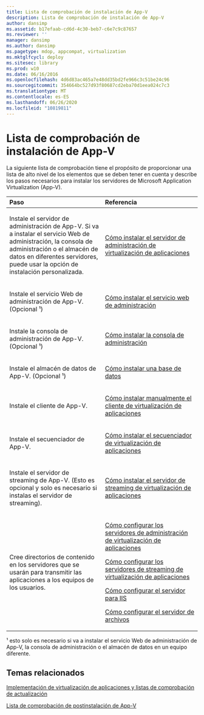 ```yaml
---
title: Lista de comprobación de instalación de App-V
description: Lista de comprobación de instalación de App-V
author: dansimp
ms.assetid: b17efaab-cd6d-4c30-beb7-c6e7c9c87657
ms.reviewer: ''
manager: dansimp
ms.author: dansimp
ms.pagetype: mdop, appcompat, virtualization
ms.mktglfcycl: deploy
ms.sitesec: library
ms.prod: w10
ms.date: 06/16/2016
ms.openlocfilehash: 4d6d83ac465a7e48dd35bd2fe966c3c51be24c96
ms.sourcegitcommit: 354664bc527d93f80687cd2eba70d1eea024c7c3
ms.translationtype: MT
ms.contentlocale: es-ES
ms.lasthandoff: 06/26/2020
ms.locfileid: "10819811"
---
```

# Lista de comprobación de instalación de App-V


La siguiente lista de comprobación tiene el propósito de proporcionar una lista de alto nivel de los elementos que se deben tener en cuenta y describe los pasos necesarios para instalar los servidores de Microsoft Application Virtualization (App-V).

<table>
<colgroup>
<col width="50%" />
<col width="50%" />
</colgroup>
<thead>
<tr class="header">
<th align="left">Paso</th>
<th align="left">Referencia</th>
</tr>
</thead>
<tbody>
<tr class="odd">
<td align="left"><p>Instale el servidor de administración de App-V. Si va a instalar el servicio Web de administración, la consola de administración o el almacén de datos en diferentes servidores, puede usar la opción de instalación personalizada.</p></td>
<td align="left"><p><a href="how-to-install-application-virtualization-management-server.md" data-raw-source="[How to Install Application Virtualization Management Server](how-to-install-application-virtualization-management-server.md)">Cómo instalar el servidor de administración de virtualización de aplicaciones</a></p></td>
</tr>
<tr class="even">
<td align="left"><p>Instale el servicio Web de administración de App-V. (Opcional ¹)</p></td>
<td align="left"><p><a href="how-to-install-the-management-web-service.md" data-raw-source="[How to Install the Management Web Service](how-to-install-the-management-web-service.md)">Cómo instalar el servicio web de administración</a></p></td>
</tr>
<tr class="odd">
<td align="left"><p>Instale la consola de administración de App-V. (Opcional ¹)</p></td>
<td align="left"><p><a href="how-to-install-the-management-console.md" data-raw-source="[How to Install the Management Console](how-to-install-the-management-console.md)">Cómo instalar la consola de administración</a></p></td>
</tr>
<tr class="even">
<td align="left"><p>Instale el almacén de datos de App-V. (Opcional ¹)</p></td>
<td align="left"><p><a href="how-to-install-a-database.md" data-raw-source="[How to Install a Database](how-to-install-a-database.md)">Cómo instalar una base de datos</a></p></td>
</tr>
<tr class="odd">
<td align="left"><p>Instale el cliente de App-V.</p></td>
<td align="left"><p><a href="how-to-manually-install-the-application-virtualization-client.md" data-raw-source="[How to Manually Install the Application Virtualization Client](how-to-manually-install-the-application-virtualization-client.md)">Cómo instalar manualmente el cliente de virtualización de aplicaciones</a></p></td>
</tr>
<tr class="even">
<td align="left"><p>Instale el secuenciador de App-V.</p></td>
<td align="left"><p><a href="how-to-install-the-application-virtualization-sequencer.md" data-raw-source="[How to Install the Application Virtualization Sequencer](how-to-install-the-application-virtualization-sequencer.md)">Cómo instalar el secuenciador de virtualización de aplicaciones</a></p></td>
</tr>
<tr class="odd">
<td align="left"><p>Instale el servidor de streaming de App-V. (Esto es opcional y solo es necesario si instalas el servidor de streaming).</p></td>
<td align="left"><p><a href="how-to-install-the-application-virtualization-streaming-server.md" data-raw-source="[How to Install the Application Virtualization Streaming Server](how-to-install-the-application-virtualization-streaming-server.md)">Cómo instalar el servidor de streaming de virtualización de aplicaciones</a></p></td>
</tr>
<tr class="even">
<td align="left"><p>Cree directorios de contenido en los servidores que se usarán para transmitir las aplicaciones a los equipos de los usuarios.</p></td>
<td align="left"><p><a href="how-to-configure-the-application-virtualization-management-servers.md" data-raw-source="[How to Configure the Application Virtualization Management Servers](how-to-configure-the-application-virtualization-management-servers.md)">Cómo configurar los servidores de administración de virtualización de aplicaciones</a></p>
<p><a href="how-to-configure-the-application-virtualization-streaming-servers.md" data-raw-source="[How to Configure the Application Virtualization Streaming Servers](how-to-configure-the-application-virtualization-streaming-servers.md)">Cómo configurar los servidores de streaming de virtualización de aplicaciones</a></p>
<p><a href="how-to-configure-the-server-for-iis.md" data-raw-source="[How to Configure the Server for IIS](how-to-configure-the-server-for-iis.md)">Cómo configurar el servidor para IIS</a></p>
<p><a href="how-to-configure-the-file-server.md" data-raw-source="[How to Configure the File Server](how-to-configure-the-file-server.md)">Cómo configurar el servidor de archivos</a></p></td>
</tr>
</tbody>
</table>

 

¹ esto solo es necesario si va a instalar el servicio Web de administración de App-V, la consola de administración o el almacén de datos en un equipo diferente.

## Temas relacionados


[Implementación de virtualización de aplicaciones y listas de comprobación de actualización](application-virtualization-deployment-and-upgrade-checklists.md)

[Lista de comprobación de postinstalación de App-V](app-v-postinstallation-checklist.md)

 

 





